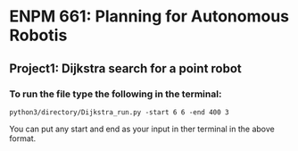 # ENPM 661: Planning for Autonomous Robotis
## Project1: Dijkstra search for a point robot


### To run the file type the following in the terminal:
```
python3/directory/Dijkstra_run.py -start 6 6 -end 400 3
```
You can put any start and end as your input in ther terminal in the above format.